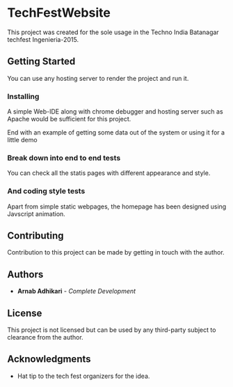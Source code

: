 # TechFestWebsite

This project was created for the sole usage in the Techno India Batanagar techfest Ingenieria-2015.

## Getting Started

You can use any hosting server to render the project and run it.


### Installing

A simple Web-IDE along with chrome debugger and hosting server such as Apache would be sufficient for this project.

End with an example of getting some data out of the system or using it for a little demo

### Break down into end to end tests

You can check all the statis pages with different appearance and style.

### And coding style tests

Apart from simple static webpages, the homepage has been designed using Javscript animation.

## Contributing

Contribution to this project can be made by getting in touch with the author.

## Authors

* **Arnab Adhikari** - *Complete Development*

## License

This project is not licensed but can be used by any third-party subject to clearance from the author.

## Acknowledgments

* Hat tip to the tech fest organizers for the idea.
